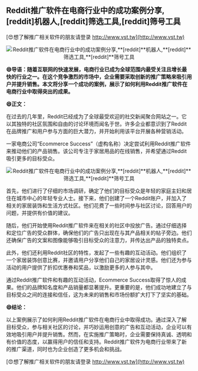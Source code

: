 ## **Reddit推广软件在电商行业中的成功案例分享,**[reddit]**机器人,**[reddit]**筛选工具,**[reddit]**筛号工具**

[😍想了解推广相关软件的朋友请登录 http://www.vst.tw](http://www.vst.tw)

 <center><img src="https://vst.tw/MP4/tuiguang/png/1.png" alt="Reddit推广软件在电商行业中的成功案例分享,**[reddit]**机器人,**[reddit]**筛选工具,**[reddit]**筛号工具"></center>

**😄导语：随着互联网的快速发展，电商行业已成为全球范围内最受关注且增长最快的行业之一。在这个竞争激烈的市场中，企业需要采取创新的推广策略来吸引用户并提升销售。本文将分享一个成功的案例，展示了如何利用Reddit推广软件在电商行业中取得突出的成果。**

**😄正文：**

在过去的几年里，Reddit已经成为了全球最受欢迎的社交新闻聚合网站之一。它以其独特的社区氛围和自由的讨论环境而闻名于世。许多企业都意识到了Reddit在品牌推广和用户参与方面的巨大潜力，并开始利用该平台开展各种营销活动。

一家电商公司“Ecommerce Success”（虚构名称）决定尝试利用Reddit推广软件来推动他们的产品销售。该公司专注于家居用品的在线销售，并希望通过Reddit吸引更多的目标受众。

 <center><img src="https://vst.tw/MP4/tuiguang/png/3.png" alt="Reddit推广软件在电商行业中的成功案例分享,**[reddit]**机器人,**[reddit]**筛选工具,**[reddit]**筛号工具"></center>

首先，他们进行了仔细的市场调研，确定了他们的目标受众是年轻的家庭主妇和居住在城市中心的年轻专业人士。接下来，他们创建了一个Reddit账户，并加入了相关的家居装饰和生活方式社区。他们花费了一些时间参与社区讨论，回答用户的问题，并提供有价值的建议。

随后，他们开始使用Reddit推广软件来在相关的社区中投放广告。通过仔细选择和定位广告的受众群体，确保他们的广告只出现在与其产品相关的帖子旁边。他们还确保广告的文案和图像能够吸引目标受众的注意力，并传达出产品的独特卖点。

此外，他们还利用Reddit社区的特性，发起了一些有趣的互动活动。他们组织了一个家居装饰创意比赛，并邀请用户分享他们自己的家居设计灵感。他们还为参与活动的用户提供了折扣优惠券和奖品，以激励更多的人参与其中。

通过Reddit推广软件和有趣的互动活动，Ecommerce Success取得了惊人的成果。他们的品牌知名度和产品销量都显著提升。更重要的是，他们成功地建立了与目标受众之间的连接和信任，这为未来的销售和市场份额扩大打下了坚实的基础。

**😄结论：**

以上案例展示了如何利用Reddit推广软件在电商行业中取得成功。通过深入了解目标受众，参与相关社区的讨论，并巧妙运用创意的广告和互动活动，企业可以有效地吸引用户并提升销售。然而，在实施推广策略时，企业需要保持真诚、透明和有价值的态度，以赢得用户的信任和支持。Reddit推广软件为电商行业带来了新的推广渠道，同时也为企业创造了更多机会和挑战。

[😍想了解推广相关软件的朋友请登录 http://www.vst.tw](http://www.vst.tw)



